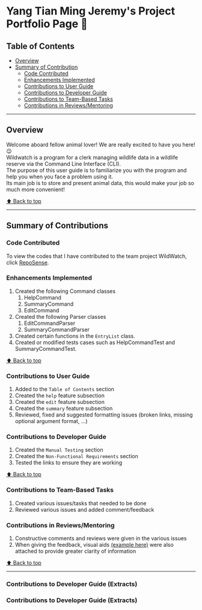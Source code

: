 # Yang Tian Ming Jeremy's Project Portfolio Page 🦈

## Table of Contents
- [Overview](#overview)
- [Summary of Contribution](#summary-of-contributions)
    - [Code Contributed](#code-contributed)
    - [Enhancements Implemented](#enhancements-implemented)
    - [Contributions to User Guide](#contributions-to-user-guide)
    - [Contributions to Developer Guide](#contributions-to-developer-guide)
    - [Contributions to Team-Based Tasks](#contributions-in-reviewsmentoring)
    - [Contributions in Reviews/Mentoring](#contributions-to-user-guide)

--------------------------------------------------------------------------------------------------------------------------------------  

## Overview
Welcome aboard fellow animal lover! We are really excited to have you here! 😉  
Wildwatch is a program for a clerk managing wildlife data in a wildlife reserve via the Command Line Interface (CLI).  
The purpose of this user guide is to familiarize you with the program and help you when you face a problem using it.  
Its main job is to store and present animal data, this would make your job so much more convenient!

[⬆ Back to top](#table-of-contents)
  
--------------------------------------------------------------------------------------------------------------------------------------  

## Summary of Contributions

### Code Contributed
To view the codes that I have contributed to the team project WildWatch, click [RepoSense](https://nus-cs2113-ay2324s1.github.io/tp-dashboard/?search=imaginarys96&breakdown=true#/).

<div style="page-break-after: always;"></div>

### Enhancements Implemented
1. Created the following Command classes
   1. HelpCommand
   2. SummaryCommand
   3. EditCommand
2. Created the following Parser classes
    1. EditCommandParser
   2. SummaryCommandParser
3. Created certain functions in the `EntryList` class.
4. Created or modified tests cases such as HelpCommandTest and SummaryCommandTest.

[⬆ Back to top](#table-of-contents)


### Contributions to User Guide
1. Added to the `Table of Contents` section
2. Created the `help` feature subsection
3. Created the `edit` feature subsection
4. Created the `summary` feature subsection
5. Reviewed, fixed and suggested formatting issues (broken links, missing optional argument format, ...)


### Contributions to Developer Guide
1. Created the `Manual Testing` section
2. Created the `Non-Functional Requirements` section
3. Tested the links to ensure they are working

[⬆ Back to top](#table-of-contents)


### Contributions to Team-Based Tasks
1. Created various issues/tasks that needed to be done
2. Reviewed various issues and added comment/feedback


### Contributions in Reviews/Mentoring
1. Constructive comments and reviews were given in the various issues
2. When giving the feedback, visual aids [(example here)](https://github.com/AY2324S1-CS2113T-W11-2/tp/issues/171) were also attached to provide greater clarity of information

[⬆ Back to top](#table-of-contents)
  
--------------------------------------------------------------------------------------------------------------------------------------  

### Contributions to Developer Guide (Extracts)


### Contributions to Developer Guide (Extracts)
